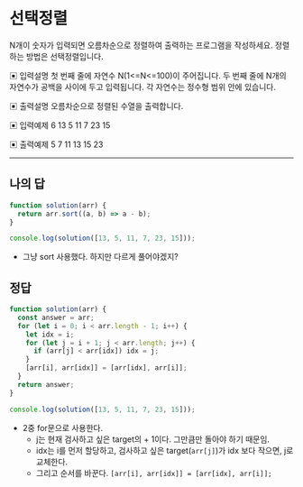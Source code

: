 # 선택정렬

N개이 숫자가 입력되면 오름차순으로 정렬하여 출력하는 프로그램을 작성하세요. 정렬하는 방법은 선택정렬입니다.

▣ 입력설명
 첫 번째 줄에 자연수 N(1<=N<=100)이 주어집니다.
 두 번째 줄에 N개의 자연수가 공백을 사이에 두고 입력됩니다. 각 자연수는 정수형 범위 안에 있습니다.

▣ 출력설명
 오름차순으로 정렬된 수열을 출력합니다.

▣ 입력예제 
 6
 13 5 11 7 23 15

▣ 출력예제 
 5 7 11 13 15 23

---

## 나의 답

```js
function solution(arr) {
  return arr.sort((a, b) => a - b);
}

console.log(solution([13, 5, 11, 7, 23, 15]));

```

- 그냥 sort 사용했다. 하지만 다르게 풀어야겠지?


## 정답

```js
function solution(arr) {
  const answer = arr;
  for (let i = 0; i < arr.length - 1; i++) {
    let idx = i;
    for (let j = i + 1; j < arr.length; j++) {
      if (arr[j] < arr[idx]) idx = j;
    }
    [arr[i], arr[idx]] = [arr[idx], arr[i]];
  }
  return answer;
}

console.log(solution([13, 5, 11, 7, 23, 15]));
```

- 2중 for문으로 사용한다.
  - j는 현재 검사하고 싶은 target의 + 1이다. 그만큼만 돌아야 하기 때문임.
  - idx는 i를 먼저 할당하고, 검사하고 싶은 target(`arr[j]`)가 idx 보다 작으면, j로 교체한다.
  - 그리고 순서를 바꾼다. `[arr[i], arr[idx]] = [arr[idx], arr[i]];`